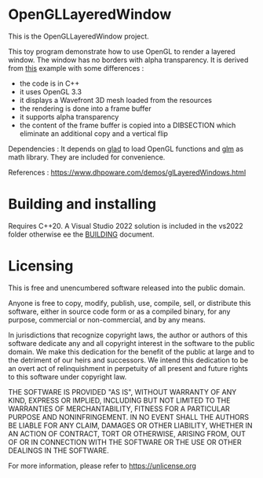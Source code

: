 # OpenGLLayeredWindow

This is the OpenGLLayeredWindow project.

This toy program demonstrate how to use OpenGL to render a layered window. The window has no borders with alpha transparency. It is derived from [this](https://www.dhpoware.com/demos/glLayeredWindows.html) example with some differences :
- the code is in C++
- it uses OpenGL 3.3
- it displays a Wavefront 3D mesh loaded from the resources
- the rendering is done into a frame buffer
- it supports alpha transparency
- the content of the frame buffer is copied into a DIBSECTION which eliminate an additional copy and a vertical flip

Dependencies :
It depends on [glad](https://glad.dav1d.de/) to load OpenGL functions and [glm](https://github.com/g-truc/glm) as math library. They are included for convenience.

References :
<https://www.dhpoware.com/demos/glLayeredWindows.html>

# Building and installing

Requires C++20. A Visual Studio 2022 solution is included in the vs2022 folder otherwise ee the [BUILDING](BUILDING.md) document.

# Licensing

This is free and unencumbered software released into the public domain.

Anyone is free to copy, modify, publish, use, compile, sell, or
distribute this software, either in source code form or as a compiled
binary, for any purpose, commercial or non-commercial, and by any
means.

In jurisdictions that recognize copyright laws, the author or authors
of this software dedicate any and all copyright interest in the
software to the public domain. We make this dedication for the benefit
of the public at large and to the detriment of our heirs and
successors. We intend this dedication to be an overt act of
relinquishment in perpetuity of all present and future rights to this
software under copyright law.

THE SOFTWARE IS PROVIDED "AS IS", WITHOUT WARRANTY OF ANY KIND,
EXPRESS OR IMPLIED, INCLUDING BUT NOT LIMITED TO THE WARRANTIES OF
MERCHANTABILITY, FITNESS FOR A PARTICULAR PURPOSE AND NONINFRINGEMENT.
IN NO EVENT SHALL THE AUTHORS BE LIABLE FOR ANY CLAIM, DAMAGES OR
OTHER LIABILITY, WHETHER IN AN ACTION OF CONTRACT, TORT OR OTHERWISE,
ARISING FROM, OUT OF OR IN CONNECTION WITH THE SOFTWARE OR THE USE OR
OTHER DEALINGS IN THE SOFTWARE.

For more information, please refer to <https://unlicense.org>
